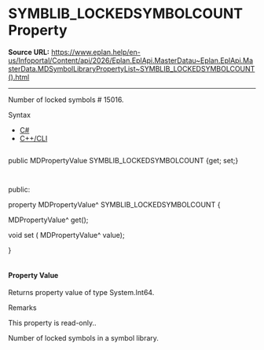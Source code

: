 # SYMBLIB_LOCKEDSYMBOLCOUNT Property

**Source URL:** https://www.eplan.help/en-us/Infoportal/Content/api/2026/Eplan.EplApi.MasterDatau~Eplan.EplApi.MasterData.MDSymbolLibraryPropertyList~SYMBLIB_LOCKEDSYMBOLCOUNT().html

---

Number of locked symbols # 15016.

Syntax

- [C#](#i-syntax-CS)
- [C++/CLI](#i-syntax-CPP2005)

```
```
public MDPropertyValue SYMBLIB_LOCKEDSYMBOLCOUNT {get; set;}
```
```

```
```
public:

property MDPropertyValue^ SYMBLIB_LOCKEDSYMBOLCOUNT {

   MDPropertyValue^ get();

   void set (    MDPropertyValue^ value);

}
```
```

#### Property Value

Returns property value of type System.Int64.

Remarks

This property is read-only..

Number of locked symbols in a symbol library.
